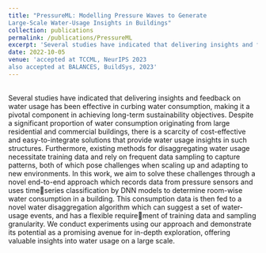 ```yaml
---
title: "PressureML: Modelling Pressure Waves to Generate
Large-Scale Water-Usage Insights in Buildings"
collection: publications
permalink: /publications/PressureML
excerpt: 'Several studies have indicated that delivering insights and feedback on water usage has been effective in curbing water consumption, making it a pivotal component in achieving long-term sustainability objectives. Despite a significant proportion of water consumption originating from large residential and commercial buildings, there is a scarcity of cost-effective and easy-to-integrate solutions that provide water usage insights in such structures. Furthermore, existing methods for disaggregating water usage necessitate training data and rely on frequent data sampling to capture patterns, both of which pose challenges when scaling up and adapting to new environments. [Read more](PressureML)'
date: 2022-10-05
venue: 'accepted at TCCML, NeurIPS 2023 
also accepted at BALANCES, BuildSys, 2023'
---
```

<br>
Several studies have indicated that delivering insights and feedback on water usage has been effective in curbing water consumption, making it a pivotal component in achieving long-term sustainability objectives. Despite a significant proportion of water consumption originating from large residential and commercial buildings, there is a scarcity of cost-effective and easy-to-integrate solutions that provide water usage insights in such structures. Furthermore, existing methods for disaggregating water usage necessitate training data and rely on frequent data sampling to capture patterns, both of which pose challenges when scaling up and adapting to new environments. In this work, we aim to solve these challenges through a novel end-to-end approach which records data from pressure sensors and uses timeseries classification by DNN models to determine room-wise water consumption in a building. This consumption data is then fed to a novel water disaggregation algorithm which can suggest a set of water-usage events, and has a flexible requirement of training data and sampling granularity. We conduct experiments using our approach and demonstrate its potential as a promising avenue for in-depth exploration, offering valuable insights into water usage on a large scale.
